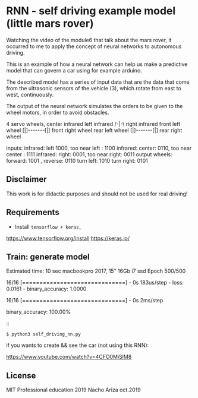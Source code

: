 RNN -  self driving example model (little mars rover)
=====================================================

Watching the video of the module6 that talk about the mars rover, 
it occurred to me to apply the concept of neural networks to autonomous driving.

This is an example of how a neural network can help us make a predictive model 
that can govern a car using for example arduino. 

The described model has a series of input data that are the data that 
come from the ultrasonic sensors of the vehicle (3), which rotate 
from east to west, continuously. 

The output of the neural network simulates the orders to be given 
to the wheel motors, in order to avoid obstacles.

 4 servo wheels,
                  center infrared
  left infrared        /-|-\ right infrared
  front left wheel [|]-------[|] front right wheel
  rear left wheel  [|]-------[|] rear right wheel

  inputs:
  infrared: left 1000, too near left : 1100
  infrared: center: 0110, too near center : 1111
  infrared: right: 0001, too near right: 0011
  output  wheels: forward: 1001 , reverse: 0110
  turn left: 1010 turn right: 0101




Disclaimer
----------
This work is for didactic purposes and should not be used for real driving!


Requirements
--------------
-  Install `tensorflow + keras`_

https://www.tensorflow.org/install
https://keras.io/

Train: generate model
---------------------
Estimated time: 10 sec
macbookpro 2017, 15" 16Gb i7 ssd
Epoch 500/500

16/16 [==============================] - 0s 183us/step - loss: 0.0161 - binary_accuracy: 1.0000

16/16 [==============================] - 0s 2ms/step

binary_accuracy: 100.00%

::

    $ python3 self_driving_nn.py


if you wants to create && see the car (not using this RNN):

https://www.youtube.com/watch?v=4CFO0MiSlM8

License
-------

MIT Professional education 2019
Nacho Ariza oct.2019


